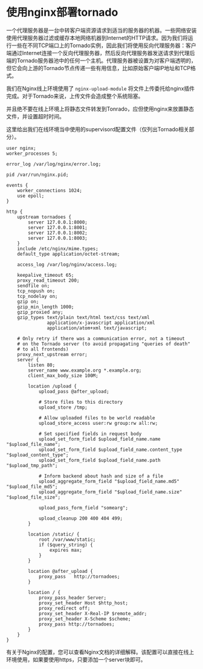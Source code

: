 # 使用nginx部署tornado

一个代理服务器是一台中转客户端资源请求到适当的服务器的机器。一些网络安装使用代理服务器过滤或缓存本地网络机器到Internet的HTTP请求。因为我们将运行一些在不同TCP端口上的Tornado实例，因此我们将使用反向代理服务器：客户端通过Internet连接一个反向代理服务器，然后反向代理服务器发送请求到代理后端的Tornado服务器池中的任何一个主机。代理服务器被设置为对客户端透明的，但它会向上游的Tornado节点传递一些有用信息，比如原始客户端IP地址和TCP格式。

我们在Nginx线上环境使用了 `nginx-upload-module` 将文件上传委托给nginx插件完成。对于Tornado来说，上传文件会造成整个系统阻塞。

并且绝不要在线上环境上将静态文件转发到Tonrado，应但使用nginx来放置静态文件，并设置超时时间。

这里给出我们在线环境当中使用的supervisord配置文件（仅列出Tornado相关部分）。

```
user nginx;
worker_processes 5;

error_log /var/log/nginx/error.log;

pid /var/run/nginx.pid;

events {
    worker_connections 1024;
    use epoll;
}

http {
    upstream tornadoes {
        server 127.0.0.1:8000;
        server 127.0.0.1:8001;
        server 127.0.0.1:8002;
        server 127.0.0.1:8003;
    }
    include /etc/nginx/mime.types;
    default_type application/octet-stream;

    access_log /var/log/nginx/access.log;

    keepalive_timeout 65;
    proxy_read_timeout 200;
    sendfile on;
    tcp_nopush on;
    tcp_nodelay on;
    gzip on;
    gzip_min_length 1000;
    gzip_proxied any;
    gzip_types text/plain text/html text/css text/xml
               application/x-javascript application/xml
               application/atom+xml text/javascript;

    # Only retry if there was a communication error, not a timeout
    # on the Tornado server (to avoid propagating "queries of death"
    # to all frontends)
    proxy_next_upstream error;
    server {
        listen 80;
        server_name www.example.org *.example.org;
        client_max_body_size 100M;

        location /upload {
            upload_pass @after_upload;

            # Store files to this directory
            upload_store /tmp;

            # Allow uploaded files to be world readable
            upload_store_access user:rw group:rw all:rw;

            # Set specified fields in request body
            upload_set_form_field $upload_field_name.name "$upload_file_name";
            upload_set_form_field $upload_field_name.content_type "$upload_content_type";
            upload_set_form_field $upload_field_name.path "$upload_tmp_path";

            # Inform backend about hash and size of a file
            upload_aggregate_form_field "$upload_field_name.md5" "$upload_file_md5";
            upload_aggregate_form_field "$upload_field_name.size" "$upload_file_size";

            upload_pass_form_field "somearg";

            upload_cleanup 200 400 404 499;
        }

        location /static/ {
            root /var/www/static;
            if ($query_string) {
                expires max;
            }
        }

        location @after_upload {
            proxy_pass   http://tornadoes;
        }

        location / {
            proxy_pass_header Server;
            proxy_set_header Host $http_host;
            proxy_redirect off;
            proxy_set_header X-Real-IP $remote_addr;
            proxy_set_header X-Scheme $scheme;
            proxy_pass http://tornadoes;
        }
    }
}
```

有关于Nginx的配置，您可以查看Nginx文档的详细解释。该配置可以直接在线上环境使用，如果要使用https，只要添加一个server块即可。